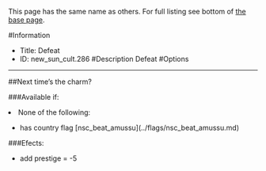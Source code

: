 This page has the same name as others. For full listing see bottom of [the base page](.md).

#Information
 - Title: Defeat
 - ID: new_sun_cult.286
#Description
Defeat
#Options

___
##Next time’s the charm?

###Available if:
<li>None of the following:</li><ul><li>has country flag [nsc_beat_amussu](../flags/nsc_beat_amussu.md)</li></ul>

###Efects:<ul><li>add prestige = -5</li></ul>
